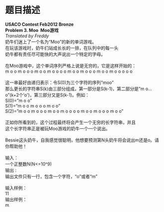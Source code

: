 # 题目描述


<div>
<b>USACO Contest Feb2012 Bronze</b> 
</div>
<div>
<b>Problem 3. Moo  Moo游戏</b> 
</div>
<div>
<i>Translated by Freddy</i> 
</div>
<div>
奶牛们迷上了一个名为“Moo”的新的单词游戏。
</div>
<div>
在玩该游戏时，奶牛们站成长长的一排，在队列中的每一头
</div>
<div>
奶牛都有责任尽可能快的大声说出一个特定的字母。
</div>
<div>
 
</div>
<div>
在Moo游戏中，这个单词序列严格上说是无穷的，它是这样开始的：
</div>
<div>
m o o m o o o m o o m o o o o m o o m o o o m o o m o o o o o
</div>
<div>
 
</div>
<div>
这一串最好由递归表示：令S(0)为三个字符的序列“moo”
</div>
<div>
那么更长的字符串S(k)由三部分组成，第一部分是S(k-1)，第二部分是”m o…o”(k+2个’o&#39;)，第三部分又是S(k-1)。例如：
</div>
<div>
S(0)=”m o o”
</div>
<div>
S(1)=”m o o m o o o m o o”
</div>
<div>
S(2)=”m o o m o o o m o o m o o o o m o o m o o o m o o”
</div>
<div>
 
</div>
<div>
正如你所看到的，这个过程最终将会产生一个无穷的长字符串，并且
</div>
<div>
这个长字符串正是被玩Moo游戏的奶牛一个一个说出。
</div>
<div>
 
</div>
<div>
Bessie这头奶牛，自我感觉很聪明，他想要预测第N头奶牛将会说出m还是o。请你帮助他！
</div>
<div>
 
</div>
<div>
输入：
</div>
<div>
一个正整数N(N&lt;=10^9)
</div>
<div>
输出 :
</div>
<div>
输出文件只有一行，包含一个字符，“o”或者“m”
</div>
<div>
 
</div>
<div>
输入样例：
</div>
<div>
11
</div>
<div>
输出样例：
</div>
<div>
m
</div>
